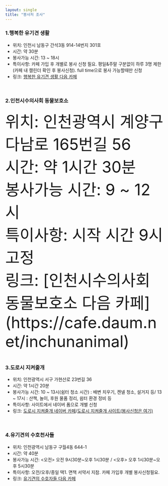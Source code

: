 ```yaml
---
layout: single
title: "봉사처 조사"
---  
```




### 1.행복한 유기견 생활

* 위치: 인천시 남동구 간석3동 914-14번지 301호
* 시간: 약 30분
* 봉사가능 시간: 13 ~ 18시
* 특이사항: 카페 가입 후 개별로 봉사 신청 필요. 평일&주말 구분없이 하루 3명 제한(카페 내 캘린더 확인 후 봉사신청). full time으로 봉사 가능할때만 신청
* 링크: [행복한 유기견 생활 다음 카페](https://cafe.daum.net/ccchappydog)
<br>

   

### 2.인천시수의사회 동물보호소

<span style="font-size:50">
  위치: 인천광역시 계양구 다남로 165번길 56<br>
  시간: 약 1시간 30분<br>
  봉사가능 시간: 9 ~ 12시<br>
  특이사항: 시작 시간 9시 고정<br>
  링크: [인천시수의사회 동물보호소 다음 카페](https://cafe.daum.net/inchunanimal)<br>
</span>
<br>
   
         
### 3.도로시 지켜줄개

* 위치: 인천광역시 서구 가현산로 23번길 36
* 시간: 약 1시간 20분
* 봉사가능 시간: 10 ~ 13시(쉼터 청소 시간) : 배변 치우기, 켄넬 청소, 설거지 등/ 13 ~ 17시 : 산책, 놀이, 후원 물품 정리, 쉼터 환경 정비 등
* 특이사항: 사이트에서 네이버 폼으로 개별 신청
* 링크: [도로시 지켜줄개 네이버 카페](https://cafe.naver.com/dorothy486?iframe_url=/MyCafeIntro.nhn%3Fclubid=29503247)/[도로시 지켜줄개 사이트(봉사신청은 여기)](https://dorothyrescue.org/)  
<br>


### 4.유기견의 수호천사들

* 위치: 인천광역시 남동구 구월4동 644-1
* 시간: 약 40분
* 봉사가능 시간: <오전> 오전 9시30분~오후 1시30분 / <오후> 오후 1시30분~오후 5시30분
* 특이사항: 오전/오후/종일 택1. 면책 서약서 지참. 카페 가입후 개별 봉사신청필요.
* 링크: [유기견의 수호자들 다음 카페](https://cafe.daum.net/jesushappydog)
